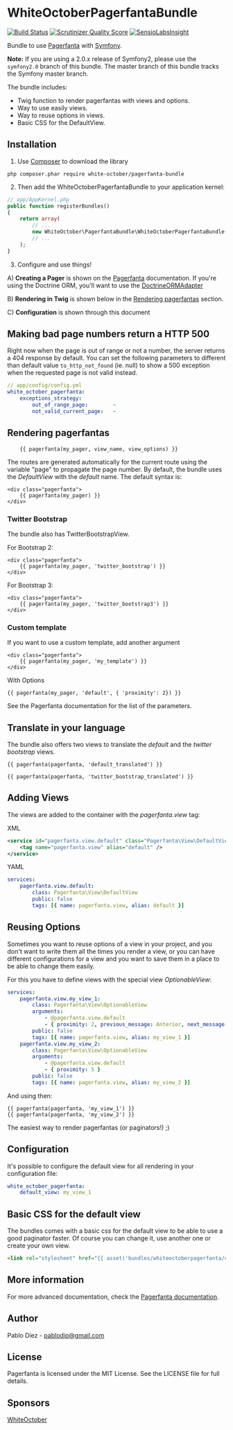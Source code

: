 # WhiteOctoberPagerfantaBundle

[![Build Status](https://travis-ci.org/whiteoctober/WhiteOctoberPagerfantaBundle.png?branch=master)](https://travis-ci.org/whiteoctober/WhiteOctoberPagerfantaBundle) [![Scrutinizer Quality Score](https://scrutinizer-ci.com/g/whiteoctober/WhiteOctoberPagerfantaBundle/badges/quality-score.png?s=5bbc990b8c05b7dcc69cd0cfe7d8d46e9944c530)](https://scrutinizer-ci.com/g/whiteoctober/WhiteOctoberPagerfantaBundle/) [![SensioLabsInsight](https://insight.sensiolabs.com/projects/e0838383-1c8d-406f-9874-a76c08b7d217/mini.png)](https://insight.sensiolabs.com/projects/e0838383-1c8d-406f-9874-a76c08b7d217)

Bundle to use [Pagerfanta](https://github.com/whiteoctober/Pagerfanta) with [Symfony](https://github.com/symfony/symfony).

**Note:** If you are using a 2.0.x release of Symfony2, please use the `symfony2.0` branch of this bundle.  The master branch of this bundle tracks the Symfony master branch.

The bundle includes:

  * Twig function to render pagerfantas with views and options.
  * Way to use easily views.
  * Way to reuse options in views.
  * Basic CSS for the DefaultView.

Installation
------------

1) Use [Composer](https://getcomposer.org/) to download the library

```
php composer.phar require white-october/pagerfanta-bundle
```

2) Then add the WhiteOctoberPagerfantaBundle to your application kernel:

```php
// app/AppKernel.php
public function registerBundles()
{
    return array(
        // ...
        new WhiteOctober\PagerfantaBundle\WhiteOctoberPagerfantaBundle(),
        // ...
    );
}
```

3) Configure and use things!

A) **Creating a Pager** is shown on the [Pagerfanta](https://github.com/whiteoctober/Pagerfanta) documentation. If you're using the Doctrine ORM, you'll want to use the [DoctrineORMAdapter](https://github.com/whiteoctober/Pagerfanta#doctrineormadapter)

B) **Rendering in Twig** is shown below in the [Rendering pagerfantas](#rendering-pagerfantas) section.

C) **Configuration** is shown through this document

Making bad page numbers return a HTTP 500
------------------------------------

Right now when the page is out of range or not a number,
the server returns a 404 response by default.
You can set the following parameters to different than default value
`to_http_not_found` (ie. null) to show a 500 exception when the
requested page is not valid instead.

```yml
// app/config/config.yml
white_october_pagerfanta:
    exceptions_strategy:
        out_of_range_page:        ~
        not_valid_current_page:   ~
```

Rendering pagerfantas
---------------------

```twig
    {{ pagerfanta(my_pager, view_name, view_options) }}
```

The routes are generated automatically for the current route using the variable
"page" to propagate the page number. By default, the bundle uses the
*DefaultView* with the *default* name. The default syntax is:

```twig
<div class="pagerfanta">
    {{ pagerfanta(my_pager) }}
</div>
```

### Twitter Bootstrap

The bundle also has TwitterBootstrapView.

For Bootstrap 2:

```twig
<div class="pagerfanta">
    {{ pagerfanta(my_pager, 'twitter_bootstrap') }}
</div>
```

For Bootstrap 3:

```twig
<div class="pagerfanta">
    {{ pagerfanta(my_pager, 'twitter_bootstrap3') }}
</div>
```

### Custom template


If you want to use a custom template, add another argument

```twig
<div class="pagerfanta">
    {{ pagerfanta(my_pager, 'my_template') }}
</div>
```

With Options

```twig
{{ pagerfanta(my_pager, 'default', { 'proximity': 2}) }}
```

See the Pagerfanta documentation for the list of the parameters.

Translate in your language
--------------------------

The bundle also offers two views to translate the *default* and the
*twitter bootstrap* views.

```twig
{{ pagerfanta(pagerfanta, 'default_translated') }}

{{ pagerfanta(pagerfanta, 'twitter_bootstrap_translated') }}
```

Adding Views
------------

The views are added to the container with the *pagerfanta.view* tag:

XML

```xml
<service id="pagerfanta.view.default" class="Pagerfanta\View\DefaultView" public="false">
    <tag name="pagerfanta.view" alias="default" />
</service>
```

YAML

```yml
services:
    pagerfanta.view.default:
        class: Pagerfanta\View\DefaultView
        public: false
        tags: [{ name: pagerfanta.view, alias: default }]
```

Reusing Options
---------------

Sometimes you want to reuse options of a view in your project, and you don't
want to write them all the times you render a view, or you can have different
configurations for a view and you want to save them in a place to be able to
change them easily.

For this you have to define views with the special view *OptionableView*:

```yml
services:
    pagerfanta.view.my_view_1:
        class: Pagerfanta\View\OptionableView
        arguments:
            - @pagerfanta.view.default
            - { proximity: 2, previous_message: Anterior, next_message: Siguiente }
        public: false
        tags: [{ name: pagerfanta.view, alias: my_view_1 }]
    pagerfanta.view.my_view_2:
        class: Pagerfanta\View\OptionableView
        arguments:
            - @pagerfanta.view.default
            - { proximity: 5 }
        public: false
        tags: [{ name: pagerfanta.view, alias: my_view_2 }]
```

And using then:

```twig
{{ pagerfanta(pagerfanta, 'my_view_1') }}
{{ pagerfanta(pagerfanta, 'my_view_2') }}
```

The easiest way to render pagerfantas (or paginators!) ;)

Configuration
-------------

It's possible to configure the default view for all rendering in your
configuration file:

```yml
white_october_pagerfanta:
    default_view: my_view_1
```

Basic CSS for the default view
------------------------------

The bundles comes with a basic css for the default view to be able to use a
good paginator faster. Of course you can change it, use another one or
create your own view.

```html
<link rel="stylesheet" href="{{ asset('bundles/whiteoctoberpagerfanta/css/pagerfantaDefault.css') }}" type="text/css" media="all" />
```

More information
----------------

For more advanced documentation, check the [Pagerfanta documentation](https://github.com/whiteoctober/Pagerfanta/blob/master/README.md).

Author
------

Pablo Díez - <pablodip@gmail.com>

License
-------

Pagerfanta is licensed under the MIT License. See the LICENSE file for full
details.

Sponsors
--------

[WhiteOctober](http://www.whiteoctober.co.uk/)
